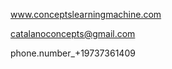 

   
    
    
www.conceptslearningmachine.com 

catalanoconcepts@gmail.com

phone.number_+19737361409
